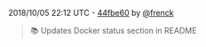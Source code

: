 2018/10/05 22:12 UTC - [44fbe60](https://github.com/hassio-addons/addon-motioneye/commit/44fbe60e101b5301e47b15487cc85296c21ca33b) by [@frenck](https://github.com/frenck)
> :books: Updates Docker status section in README 

